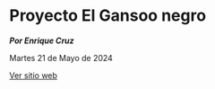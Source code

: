# Proyecto El Gansoo negro

***Por Enrique Cruz***

Martes 21 de Mayo de 2024

<a href="https://kikecrafty.github.io/ganso_negro_2024/"
target="_blank">Ver sitio web</a>